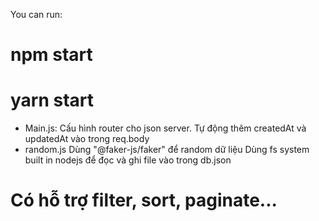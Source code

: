 You can run:

# npm start

# yarn start

-   Main.js:
    Cấu hình router cho json server.
    Tự động thêm createdAt và updatedAt vào trong req.body
-   random.js
    Dùng "@faker-js/faker" để random dữ liệu
    Dùng fs system built in nodejs để đọc và ghi file vào trong db.json

# Có hỗ trợ filter, sort, paginate...
